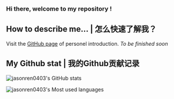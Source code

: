 ### Hi there, welcome to my repository !

<!--
**jasonren0403/jasonren0403** is a ✨ _special_ ✨ repository because its `README.md` (this file) appears on your GitHub profile.

Here are some ideas to get you started:

- 🔭 I’m currently working on ...
- 🌱 I’m currently learning ...
- 👯 I’m looking to collaborate on ...
- 🤔 I’m looking for help with ...
- 💬 Ask me about ...
- 📫 How to reach me: ...
- 😄 Pronouns: ...
- ⚡ Fun fact: ...
-->

## How to describe me... | 怎么快速了解我？

Visit the [GitHub page](https://jasonren0403.github.io/jasonren0403/others) of personel introduction. _To be finished soon_

## My Github stat | 我的Github贡献记录
<!--https://github.com/anuraghazra/github-readme-stats/blob/master/docs/readme_cn.md#GitHub-%E7%BB%9F%E8%AE%A1%E5%8D%A1%E7%89%87-->

![jasonren0403's GitHub stats](https://github-readme-stats.vercel.app/api?username=jasonren0403&show_icons=true&theme=radical)

![jasonren0403's Most used languages](https://github-readme-stats.vercel.app/api/top-langs?username=jasonren0403&layout=compact&hide_border=true&langs_count=5)

